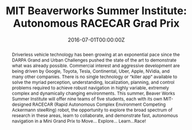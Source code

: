 ---
type: "courses"
title: "MIT Beaverworks Summer Institute: Autonomous RACECAR Grad Prix"
position: "Associate Instructor (TA)"
semesters: "Summer 2016, 2017, 2018, 2019"
# Code used for list order
semesterCode: "16.1"
date: "2016-07-01T00:00:00Z"

# Course Overiew Abstract.
abstract: Driverless vehicle technology has been growing at an exponential pace since the DARPA Grand and Urban Challenges pushed the state of the art to demonstrate what was already possible. Commercial interest and aggressive development are being driven by Google, Toyota, Tesla, Continental, Uber, Apple, NVidia, and many other companies. There is no single technology or “killer app” available to solve the myriad perception, understanding, localization, planning, and control problems required to achieve robust navigation in highly variable, extremely complex and dynamically changing environments. This summer, Beaver Works Summer Institute will offer nine teams of five students, each with its own MIT-designed RACECAR (Rapid Autonomous Complex Environment Competing Ackermann steeRing) robot, the opportunity to explore the broad spectrum of research in these areas, learn to collaborate, and demonstrate fast, autonomous navigation in a Mini Grand Prix to Move... Explore... Learn...Race!

abstract2: This program consists of two components -- an online course from January to May open to all interested students and a four-week summer program at MIT from July 5 to August 2 for a select group of students. The online component gives students a background in the basic concepts and tools that will be used during the summer program. Students will use a simulation in Unity to test their code and algorithms on virtual racetrack.

abstract3: Completing the online curriculum will prepare students to cover the topics of Control Systems, Computer Vision, Localization, Planning, and Navigation at a more advanced level in the summer. The physical RACECAR is capable of achieving speeds of 40 mph, utilizing data from real sensors processed with an onboard NVidia TX-1 embedded computer. Such a demonstration of safe, robust autonomous navigation is a significant challenge. A team of experienced MIT researchers will provide the lectures each day, covering material that reviews autonomy fundamentals and expanding on advanced topic areas in the lecturers’ expertise. A series of graduated exercises, hands-on labs, and weekly challenge demonstrations will be provided to lead students through the process of developing their solutions to the fundamental problems. In addition, guest lecturers from among leading researchers in the computer science, engineering, and autonomous vehicle academic and corporate communities will provide students with insight into emerging trends in these fields.

# Summary. An optional shortened abstract.
summary: Driverless vehicle technology has been growing at an exponential pace since the DARPA Grand and Urban Challenges pushed the state of the art to demonstrate what was already possible. Commercial interest and aggressive development are being driven by Google, Toyota, Tesla, Continental, Uber, Apple, NVidia, and many other companies. There is no single technology or “killer app” available to solve the myriad perception, understanding, localization, planning, and control problems required to achieve robust navigation in highly variable, extremely complex and dynamically changing environments. This summer, Beaver Works Summer Institute will offer nine teams of five students, each with its own MIT-designed RACECAR (Rapid Autonomous Complex Environment Competing Ackermann steeRing) robot, the opportunity to explore the broad spectrum of research in these areas, learn to collaborate, and demonstrate fast, autonomous navigation in a Mini Grand Prix to Move... Explore... Learn...Race!

# Roles in the course
roles:
- Worked with 9-12 teams of 4-6 students to teach programming concepts and robotic algorithm design through the completion of autonomous tasks in a Python/ROS environment using the MIT RACECAR hardware platform
- Co-designed weekly challenges to ensure all teams developed the technical skills needed for the final race
- Co-designed and co-built the final race track spanning an entire indoor ice hockey rink

# Awards
#awards:
#- TBD

tags:
- Robotics
- STEM Education
- Artificial Intelligence
- Autonomous Vehicles

featured: false

links:
- name: Website
  url: https://beaverworks.ll.mit.edu/CMS/bw/bwsi
- name: 2017 Program Video
  url: https://www.youtube.com/watch?v=LXzHPXyMfd8

# Featured image -- named `featured.jpg/png` in this folder. 
image:
  caption: ''
  focal_point: ''
  preview_only: false

---
